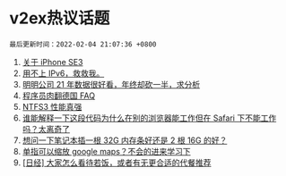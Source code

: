 # v2ex热议话题

`最后更新时间：2022-02-04 21:07:36 +0800`

1. [关于 iPhone SE3](https://www.v2ex.com/t/831826)
1. [用不上 IPv6，救救我。](https://www.v2ex.com/t/831839)
1. [明明公司 21 年数据很好看，年终却砍一半，求分析](https://www.v2ex.com/t/831847)
1. [程序员肉翻德国 FAQ](https://www.v2ex.com/t/831831)
1. [NTFS3 性能真强](https://www.v2ex.com/t/831844)
1. [谁能解释一下这段代码为什么在别的浏览器能工作但在 Safari 下不能工作吗？太离奇了](https://www.v2ex.com/t/831846)
1. [想问一下笔记本插一根 32G 内存条好还是 2 根 16G 的好？](https://www.v2ex.com/t/831829)
1. [单指可以缩放 google maps？不会的进来学习下](https://www.v2ex.com/t/831832)
1. [[日经] 大家怎么看待若饭，或者有无更合适的代餐推荐](https://www.v2ex.com/t/831880)


